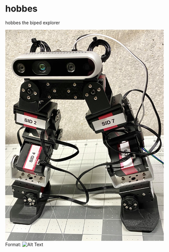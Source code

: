 # hobbes
hobbes the biped explorer


![GitHub Logo](/images/hobbes_front.jpg)
Format: ![Alt Text](url)
